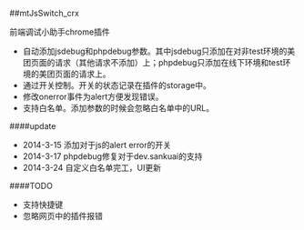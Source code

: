 ##mtJsSwitch\_crx

前端调试小助手chrome插件

- 自动添加jsdebug和phpdebug参数。其中jsdebug只添加在对非test环境的美团页面的请求（其他请求不添加）上；phpdebug只添加在线下环境和test环境的美团页面的请求上。
- 通过开关控制。开关的状态记录在插件的storage中。
- 修改onerror事件为alert方便发现错误。
- 支持白名单。添加参数的时候会忽略白名单中的URL。

####update

- 2014-3-15 添加对于js的alert error的开关
- 2014-3-17 phpdebug修复对于dev.sankuai的支持
- 2014-3-24 自定义白名单完工，UI更新

####TODO

- 支持快捷键
- 忽略网页中的插件报错
